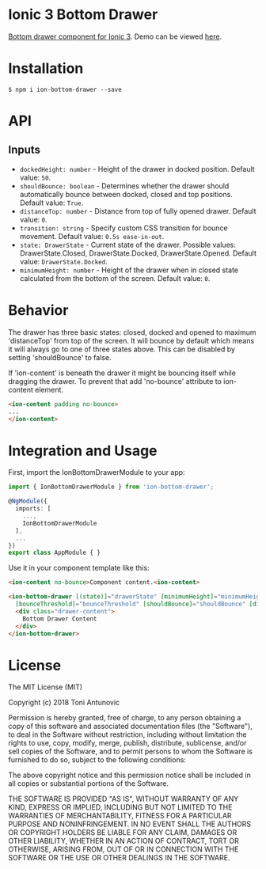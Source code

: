 # Ionic 3 Bottom Drawer

<a href="https://antunovic.co/ionic3/component/angular/2018/08/18/bottom-drawer-ionic.html">Bottom drawer component for Ionic 3</a>. Demo can be viewed <a target="_blank" href="https://toniantunovi.github.io/ion-bottom-drawer/">here</a>.

# Installation

```
$ npm i ion-bottom-drawer --save
```

# API

## Inputs

  - `dockedHeight: number` - Height of the drawer in docked position. Default value: `50`.
  - `shouldBounce: boolean` - Determines whether the drawer should automatically bounce between docked, closed and top positions. Default value: `True`.
  - `distanceTop: number` - Distance from top of fully opened drawer. Default value: `0`.
  - `transition: string` - Specify custom CSS transition for bounce movement. Default value: `0.5s ease-in-out`.
  - `state: DrawerState` - Current state of the drawer. Possible values: DrawerState.Closed, DrawerState.Docked, DrawerState.Opened. Default value: `DrawerState.Docked`.
  - `minimumHeight: number` - Height of the drawer when in closed state calculated from the bottom of the screen. Default value: `0`. 


# Behavior
The drawer has three basic states: closed, docked and opened to maximum 'distanceTop' from top of the screen. It will bounce by default which means it will always go to one of three states above. This can be disabled by setting 'shouldBounce' to false.

If 'ion-content' is beneath the drawer it might be bouncing itself while dragging the drawer. To prevent that add 'no-bounce' attribute to ion-content element.

```html
<ion-content padding no-bounce>
...
</ion-content>
```

# Integration and Usage
First, import the IonBottomDrawerModule to your app:

```typescript
import { IonBottomDrawerModule } from 'ion-bottom-drawer';

@NgModule({
  imports: [
    ...,
    IonBottomDrawerModule
  ],
  ...
})
export class AppModule { }
```

Use it in your component template like this:

```html
<ion-content no-bounce>Component content.<ion-content>

<ion-bottom-drawer [(state)]="drawerState" [minimumHeight]="minimumHeight" [dockedHeight]="dockedHeight"
  [bounceThreshold]="bounceThreshold" [shouldBounce]="shouldBounce" [distanceTop]="distanceTop">
  <div class="drawer-content">
    Bottom Drawer Content
  </div>
</ion-bottom-drawer>
```

# License

The MIT License (MIT)

Copyright (c) 2018 Toni Antunovic

Permission is hereby granted, free of charge, to any person obtaining a copy of this software and associated documentation files (the "Software"), to deal in the Software without restriction, including without limitation the rights to use, copy, modify, merge, publish, distribute, sublicense, and/or sell copies of the Software, and to permit persons to whom the Software is furnished to do so, subject to the following conditions:

The above copyright notice and this permission notice shall be included in all copies or substantial portions of the Software.

THE SOFTWARE IS PROVIDED "AS IS", WITHOUT WARRANTY OF ANY KIND, EXPRESS OR IMPLIED, INCLUDING BUT NOT LIMITED TO THE WARRANTIES OF MERCHANTABILITY, FITNESS FOR A PARTICULAR PURPOSE AND NONINFRINGEMENT. IN NO EVENT SHALL THE AUTHORS OR COPYRIGHT HOLDERS BE LIABLE FOR ANY CLAIM, DAMAGES OR OTHER LIABILITY, WHETHER IN AN ACTION OF CONTRACT, TORT OR OTHERWISE, ARISING FROM, OUT OF OR IN CONNECTION WITH THE SOFTWARE OR THE USE OR OTHER DEALINGS IN THE SOFTWARE.
